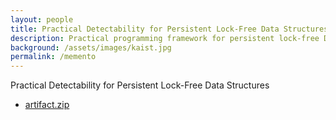 ```yaml
---
layout: people
title: Practical Detectability for Persistent Lock-Free Data Structures
description: Practical programming framework for persistent lock-free DSs with detectability
background: /assets/images/kaist.jpg
permalink: /memento
---
```




Practical Detectability for Persistent Lock-Free Data Structures
- [artifact.zip](https://drive.google.com/file/d/1S2sZW4Mf27wYHiGFD0y8KnWb4s6-q7IZ/view?usp=sharing)
